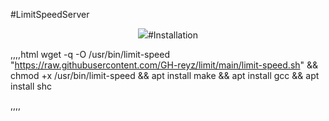 
#LimitSpeedServer
<p align="center"><img src="https://i.postimg.cc/pdzDkzCk/IMG-20221213-135708.jpg"

#Installation 

,,,,html
wget -q -O /usr/bin/limit-speed "https://raw.githubusercontent.com/GH-reyz/limit/main/limit-speed.sh" && chmod +x /usr/bin/limit-speed && apt install make && apt install gcc && apt install shc

,,,,
